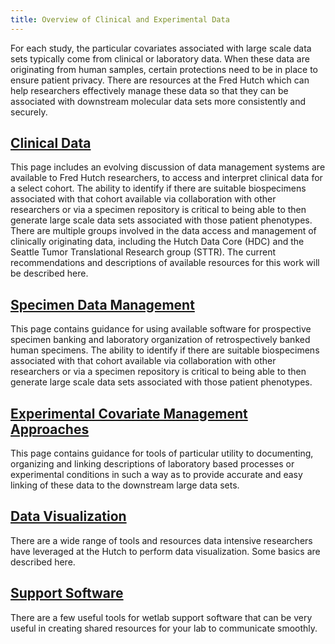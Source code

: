 ```yaml
---
title: Overview of Clinical and Experimental Data
---
```

For each study, the particular covariates associated with large scale data sets typically come from clinical or laboratory data. When these data are originating from human samples, certain protections need to be in place to ensure patient privacy. There are resources at the Fred Hutch which can help researchers effectively manage these data so that they can be associated with downstream molecular data sets more consistently and securely.  

## [Clinical Data](/generation/clsp_clinicalCov/)
This page includes an evolving discussion of data management systems are available to Fred Hutch researchers, to access and interpret clinical data for a select cohort.  The ability to identify if there are suitable biospecimens associated with that cohort available via collaboration with other researchers or via a specimen repository is critical to being able to then generate large scale data sets associated with those patient phenotypes. There are multiple groups involved in the data access and management of clinically originating data, including the Hutch Data Core (HDC) and the Seattle Tumor Translational Research group (STTR).  The current recommendations and descriptions of available resources for this work will be described here.

## [Specimen Data Management](/generation/clsp_specimenBanking/)
This page contains guidance for using available software for prospective specimen banking and laboratory organization of retrospectively banked human specimens.  The ability to identify if there are suitable biospecimens associated with that cohort available via collaboration with other researchers or via a specimen repository is critical to being able to then generate large scale data sets associated with those patient phenotypes.

## [Experimental Covariate Management Approaches](/generation/clsp_labCov/)
This page contains guidance for tools of particular utility to documenting, organizing and linking descriptions of laboratory based processes or experimental conditions in such a way as to provide accurate and easy linking of these data to the downstream large data sets.  

## [Data Visualization](/generation/data-viz/)
There are a wide range of tools and resources data intensive researchers have leveraged at the Hutch to perform data visualization.  Some basics are described here.  

## [Support Software](/generation/labman_software/)
There are a few useful tools for wetlab support software that can be very useful in creating shared resources for your lab to communicate smoothly.  
